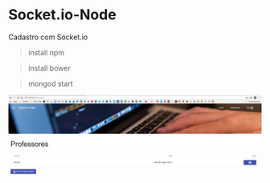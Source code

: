 # Socket.io-Node
Cadastro com Socket.io


> install npm

> install bower

> mongod start



![alt text](https://raw.githubusercontent.com/eduardofx/Socket.io-Node/master/ex.jpg)
